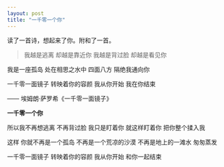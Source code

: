 ```yaml
---
layout: post
title: "一千零一个你"
---
```


读了一首诗，想起来了你。附和了一首。

>我越是逃离
却越是靠近你
我越是背过脸
却越是看见你
>
我是一座孤岛
处在相思之水中
四面八方
隔绝我通向你
>
一千零一面镜子
转映着你的容颜
我从你开始
我在你结束
>
—— 埃姆朗·萨罗希《一千零一面镜子》

**一千零一个你**

所以我不再想逃离
不再背过脸
我只是盯着你
就这样盯着你
把你整个揉入我

这样
你就不再是一个孤岛
不再是一个荒凉的沙漠
不再是地上的一滩水
匆匆蒸发

一千零一面镜子
转映着你的容颜
我从你开始
和你一起结束
